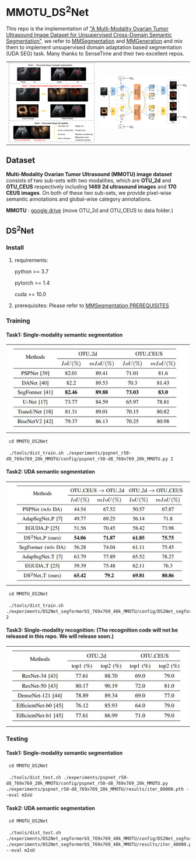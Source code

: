 # MMOTU_DS<sup>2</sup>Net

This repo is the implementation of ["A Multi-Modality Ovarian Tumor Ultrasound Image Dataset for Unsupervised Cross-Domain Semantic Segmentation"](https://arxiv.org/abs/2207.06799). we refer to  [MMSegmentation](https://github.com/open-mmlab/mmsegmentation) and [MMGeneration](https://github.com/open-mmlab/mmgeneration) and mix them to implement unsupervised domain adaptation based segmentation (UDA SEG) task. Many thanks to SenseTime and their two excellent repos.

<table>
    <tr>
    <td><img src="PaperFigs\Fig1.png" width = "100%" alt="MMOTU"/></td>
    <td><img src="PaperFigs\Fig4.png" width = "100%" alt="DS2Net"/></td>
    </tr>
</table>

## Dataset

**Multi-Modality Ovarian Tumor Ultrasound (MMOTU) image dataset** consists of two sub-sets with two modalities, which are **OTU\_2d** and **OTU\_CEUS** respectively including **1469 2d ultrasound images** and **170 CEUS images**. On both of these two sub-sets, we provide pixel-wise semantic annotations and global-wise category annotations.

**MMOTU** : [google drive](https://drive.google.com/drive/folders/1c5n0fVKrM9-SZE1kacTXPt1pt844iAs1?usp=sharing) (move OTU_2d and OTU_CEUS to data folder.)

## DS<sup>2</sup>Net

### Install

1. requirements:
    
    python >= 3.7
        
    pytorch >= 1.4
        
    cuda >= 10.0
    
2. prerequisites: Please refer to  [MMSegmentation PREREQUISITES](https://mmsegmentation.readthedocs.io/en/latest/get_started.html)
        

### Training

#### Task1: Single-modality semantic segmentation

<table>
    <tr>
    <td><img src="PaperFigs\SSeg.jpg" width = "100%" alt="Single-Modality semantic segmentation"/></td>
    </tr>
</table>
  
     cd MMOTU_DS2Net
     
     ./tools/dist_train.sh ./experiments/pspnet_r50-d8_769x769_20k_MMOTU/config/pspnet_r50-d8_769x769_20k_MMOTU.py 2

#### Task2: UDA semantic segmentation

<table>
    <tr>
    <td><img src="PaperFigs\UDASeg.jpg" width = "100%" alt="UDA Multi-Modality semantic segmentation"/></td>
    </tr>
</table>

     cd MMOTU_DS2Net
     
     ./tools/dist_train.sh ./experiments/DS2Net_segformerb5_769x769_40k_MMOTU/config/DS2Net_segformerb5_769x769_40k_MMOTU.py 2

#### Task3: Single-modality recognition: (The recognition code will not be released in this repo. We will release soon.)

<table>
    <tr>
    <td><img src="PaperFigs\SCls.jpg" width = "100%" alt="Single-Modality recognition"/></td>
    </tr>
</table>

### Testing

#### Task1: Single-modality semantic segmentation
  
     cd MMOTU_DS2Net
     
     ./tools/dist_test.sh ./experiments/pspnet_r50-d8_769x769_20k_MMOTU/config/pspnet_r50-d8_769x769_20k_MMOTU.py ./experiments/pspnet_r50-d8_769x769_20k_MMOTU/results/iter_80000.pth --eval mIoU

#### Task2: UDA semantic segmentation

     cd MMOTU_DS2Net
     
     ./tools/dist_test.sh ./experiments/DS2Net_segformerb5_769x769_40k_MMOTU/config/DS2Net_segformerb5_769x769_40k_MMOTU.py ./experiments/DS2Net_segformerb5_769x769_40k_MMOTU/results/iter_40000.pth --eval mIoU
